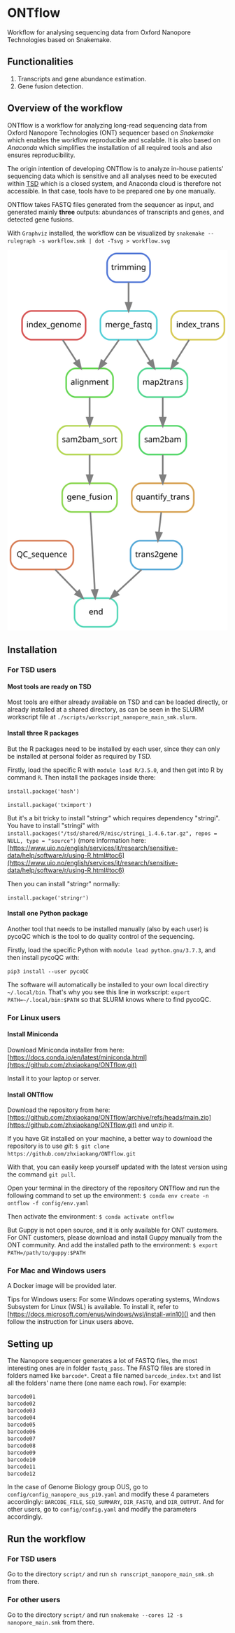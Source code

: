 # ONTflow
Workflow for analysing sequencing data from Oxford Nanopore Technologies based on Snakemake.

## Functionalities
1. Transcripts and gene abundance estimation.
2. Gene fusion detection.

## Overview of the workflow
ONTflow is a workflow for analyzing long-read sequencing data from Oxford Nanopore Technologies (ONT) sequencer based on *Snakemake* which enables the workflow reproducible and scalable. It is also based on *Anaconda* which simplifies the installation of all required tools and also ensures reproducibility.

The origin intention of developing ONTflow is to analyze in-house patients' sequencing data which is sensitive and all analyses need to be executed within [TSD](https://www.uio.no/english/services/it/research/sensitive-data/) which is a closed system, and Anaconda cloud is therefore not accessible. In that case, tools have to be prepared one by one manually.

ONTflow takes FASTQ files generated from the sequencer as input, and generated mainly **three** outputs: abundances of transcripts and genes, and detected gene fusions.

With `Graphviz` installed, the workflow can be visualized by
`snakemake --rulegraph -s workflow.smk | dot -Tsvg > workflow.svg`

![workflow](./workflow.svg)

## Installation

### For TSD users
#### Most tools are ready on TSD
Most tools are either already available on TSD and can be loaded directly, or already installed at a shared directory, as can be seen in the 	SLURM workscript file at `./scripts/workscript_nanopore_main_smk.slurm`.

#### Install three R packages
But the R packages need to be installed by each user, since they can only be installed at personal folder as required by TSD.

Firstly, load the specific R with `module load R/3.5.0`, and then get into R by command `R`. Then install the packages inside there:

`install.package('hash')`

`install.package('tximport')`

But it's a bit tricky to install "stringr" which requires dependency "stringi". You have to install "stringi" with `install.packages("/tsd/shared/R/misc/stringi_1.4.6.tar.gz", repos = NULL, type = "source")` (more information here: [https://www.uio.no/english/services/it/research/sensitive-data/help/software/r/using-R.html#toc6](https://www.uio.no/english/services/it/research/sensitive-data/help/software/r/using-R.html#toc6)

Then you can install "stringr" normally:

`install.package('stringr')`

#### Install one Python package
Another tool that needs to be installed manually (also by each user) is pycoQC which is the tool to do quality control of the sequencing.

Firstly, load the specific Python with `module load python.gnu/3.7.3`, and then install pycoQC with:

`pip3 install --user pycoQC`

The software will automatically be installed to your own local directiry `~/.local/bin`. That's why you see this line in workscript:
`export PATH=~/.local/bin:$PATH`
so that SLURM knows where to find pycoQC.

### For Linux users
#### Install Miniconda
Download Miniconda installer from here: [https://docs.conda.io/en/latest/miniconda.html](https://github.com/zhxiaokang/ONTflow.git)

Install it to your laptop or server.

#### Install ONTflow
Download the repository from here: [https://github.com/zhxiaokang/ONTflow/archive/refs/heads/main.zip](https://github.com/zhxiaokang/ONTflow.git)
and unzip it.

If you have Git installed on your machine, a better way to download the
repository is to use *git*:
`$ git clone https://github.com/zhxiaokang/ONTflow.git`

With that, you can easily keep yourself updated with the latest version using the command `git pull`.

Open your terminal in the directory of the repository ONTflow and run the following command to set up the environment:
`$ conda env create -n ontflow -f config/env.yaml`

Then activate the environment:
`$ conda activate ontflow`

But Guppy is not open source, and it is only available for ONT customers. For ONT customers, please download and install Guppy manually from the ONT community. And add the installed path to the environment:
`$ export PATH=/path/to/guppy:$PATH`

### For Mac and Windows users
A Docker image will be provided later.

Tips for Windows users: For some Windows operating systems, Windows Subsystem for Linux (WSL) is available. To install it, refer to [https://docs.microsoft.com/enus/windows/wsl/install-win10]() and then follow the instruction for Linux users above.

## Setting up
The Nanopore sequencer generates a lot of FASTQ files, the most interesting ones are in folder `fastq_pass`. The FASTQ files are stored in folders named like `barcode*`. Creat a file named `barcode_index.txt` and list all the folders' name there (one name each row). For example:

```
barcode01
barcode02
barcode03
barcode04
barcode05
barcode06
barcode07
barcode08
barcode09
barcode10
barcode11
barcode12
```
In the case of Genome Biology group OUS, go to `config/config_nanopore_ous_p19.yaml` and modify these 4 parameters accordingly: `BARCODE_FILE`, `SEQ_SUMMARY`, `DIR_FASTQ`, and `DIR_OUTPUT`. And for other users, go to `config/config.yaml` and modify the parameters accordingly.

## Run the workflow
### For TSD users
Go to the directory `script/` and run `sh runscript_nanopore_main_smk.sh` from there.

### For other users
Go to the directory `script/` and run `snakemake --cores 12 -s nanopore_main.smk` from there.


